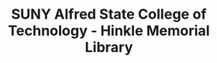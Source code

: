 ---
layout: repo
title: "SUNY Alfred State College of Technology - Hinkle Memorial Library"
id: 18933
permalink: repos/18933/
---